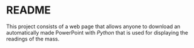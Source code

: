 # README

This project consists of a web page that allows anyone to download an automatically made PowerPoint with *Python* that is used for displaying the readings of the mass.
